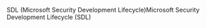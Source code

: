 <span data-ttu-id="3c583-101">SDL (Microsoft Security Development Lifecycle)</span><span class="sxs-lookup"><span data-stu-id="3c583-101">Microsoft Security Development Lifecycle (SDL)</span></span>